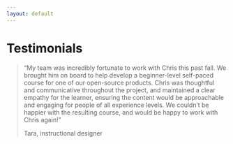 ```yaml
---
layout: default
---
```



<!-- remember to manually smartify quotation marks on this page. For some reason the "smartify" filter isn't doing what I expect it to. -->

# Testimonials

<blockquote class="blockquote">
<p class="testimonial">
“My team was incredibly fortunate to work with Chris this past fall. We brought him on board to help develop a beginner-level self-paced course for one of our open-source products. Chris was thoughtful and communicative throughout the project, and maintained a clear empathy for the learner, ensuring the content would be approachable and engaging for people of all experience levels. We couldn’t be happier with the resulting course, and would be happy to work with Chris again!”
</p>

<footer class="blockquote-footer testimonial-author">Tara, instructional designer</footer>
</blockquote>
